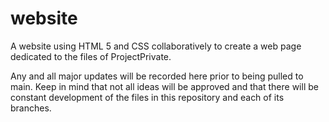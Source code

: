 website
=======

A website using HTML 5 and CSS collaboratively to create a web page dedicated to the files of ProjectPrivate.

Any and all major updates will be recorded here prior to being pulled to main. Keep in mind that not all ideas will be approved and that there will be constant development of the files in this repository and each of its branches.
